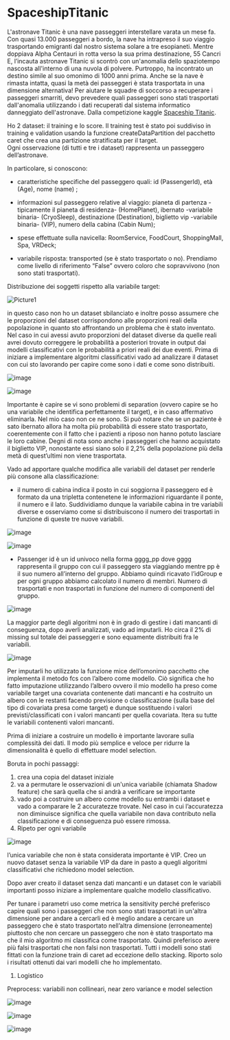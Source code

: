 # SpaceshipTitanic

L'astronave Titanic è una nave passeggeri interstellare varata un mese fa. Con quasi 13.000 passeggeri a bordo, la nave ha intrapreso il suo viaggio trasportando emigranti dal nostro sistema solare a tre esopianeti.
Mentre doppiava Alpha Centauri in rotta verso la sua prima destinazione, 55 Cancri E, l’incauta astronave Titanic si scontrò con un'anomalia dello spaziotempo nascosta all'interno di una nuvola di polvere. Purtroppo, ha incontrato un destino simile al suo omonimo di 1000 anni prima. Anche se la nave è rimasta intatta, quasi la metà dei passeggeri è stata trasportata in una dimensione alternativa!
Per aiutare le squadre di soccorso a recuperare i passeggeri smarriti, devo prevedere quali passeggeri sono stati trasportati dall'anomalia utilizzando i dati recuperati dal sistema informatico danneggiato dell'astronave.
Dalla competizione kaggle [Spaceship Titanic](https://www.kaggle.com/competitions/spaceship-titanic). 

Ho 2 dataset: il training e lo score. Il training test è stato poi suddiviso in training e validation usando la funzione createDataPartition del pacchetto caret che crea una partizione stratificata per il target.  
Ogni osservazione (di tutti e tre i dataset) rappresenta un passeggero dell’astronave. 

In particolare, si conoscono:

- caratteristiche specifiche del passeggero quali: id (PassengerId), età (Age), nome (name) ;

- informazioni sul passeggero relative al viaggio: pianeta di partenza -tipicamente il pianeta di residenza-  (HomePlanet), ibernato -variabile binaria- (CryoSleep), destinazione (Destination), biglietto vip -variabile binaria- (VIP), numero della cabina (Cabin Num);

- spese effettuate sulla navicella: RoomService, FoodCourt, ShoppingMall, Spa, VRDeck;

- variabile risposta: transported (se è stato trasportato o no). Prendiamo come livello di riferimento “False” ovvero coloro che sopravvivono (non sono stati trasportati).

Distribuzione dei soggetti rispetto alla variabile target: 

![Picture1](https://user-images.githubusercontent.com/85078090/221669399-4cefcf04-bf5a-4488-996a-59c8c5494efc.png)

in questo caso non ho un dataset sbilanciato e inoltre posso assumere che le proporzioni del dataset corrispondono alle proporzioni reali della popolazione in quanto sto affrontando un problema che è stato inventato. Nel caso in cui avessi avuto proporzioni del dataset diverse da quelle reali avrei dovuto correggere le probabilità a posteriori trovate in output dai modelli classificativi con le probabilità a priori reali dei due eventi.
Prima di iniziare a implementare algoritmi classificativi vado ad analizzare il dataset con cui sto lavorando per capire come sono i dati e come sono distribuiti. 

![image](https://user-images.githubusercontent.com/85078090/221669622-b8a22bda-83e8-45af-af4a-bc49a427f007.png)

![image](https://user-images.githubusercontent.com/85078090/221669643-53642e66-4d60-4701-bcf7-9df3e1193969.png)


Importante è capire se vi sono problemi di separation (ovvero capire se ho una variabile che identifica perfettamente il target), e in caso affermativo eliminarla. Nel mio caso non ce ne sono. Si può notare che se un paziente è sato ibernato allora ha molta più probabilità di essere stato trasportato, coerentemente con il fatto che i pazienti a riposo non hanno potuto lasciare le loro cabine.
Degni di nota sono anche i passeggeri che hanno acquistato il biglietto VIP, nonostante essi siano solo il 2,2% della popolazione più della metà di quest’ultimi non viene trasportata.

Vado ad apportare qualche modifica alle variabili del dataset per renderle più consone alla classificazione:
* il numero di cabina indica il posto in cui soggiorna il passeggero ed è formato da una tripletta contenetene le informazioni riguardante il ponte, il numero e il lato. Suddividiamo dunque la variabile cabina in tre variabili diverse e osserviamo come si distribuiscono il numero dei trasportati in funzione di queste tre nuove variabili.

![image](https://user-images.githubusercontent.com/85078090/221671687-c2ab46c3-7085-46a8-8e6c-9a4312b1b926.png)

![image](https://user-images.githubusercontent.com/85078090/221671715-569984f1-dfa0-44f4-8438-656be00bfe18.png)

* Passenger id è un id univoco nella forma gggg_pp dove gggg rappresenta il gruppo con cui il passeggero sta viaggiando mentre pp è il suo numero all’interno del gruppo. Abbiamo quindi ricavato l’idGroup 
e per ogni gruppo abbiamo calcolato il numero di membri.
Numero di trasportati e non trasportati in funzione del numero di componenti del gruppo. 

![image](https://user-images.githubusercontent.com/85078090/221671735-1e39ca41-292e-4526-9f3b-77f6f5b14457.png)

La maggior parte degli algoritmi non è in grado di gestire i dati mancanti di conseguenza, dopo averli analizzati, vado ad imputarli.
Ho circa il 2% di missing sul totale dei passeggeri e sono equamente distribuiti fra le variabili. 

![image](https://user-images.githubusercontent.com/85078090/221672009-b2621e40-71e6-4e50-a977-6e226b580245.png)

Per imputarli ho utilizzato la funzione mice dell’omonimo pacchetto che implementa il metodo fcs con l’albero come modello. 
Ciò significa che ho fatto imputazione utilizzando l’albero ovvero il mio modello ha preso come variabile target una covariata contenente dati mancanti e ha costruito un albero con le restanti facendo previsione o classificazione (sulla base del tipo di covariata presa come target) e dunque sostituendo i valori previsti/classificati con i valori mancanti per quella covariata. Itera su tutte le variabili contenenti valori mancanti.


Prima di iniziare a costruire un modello è importante lavorare sulla complessità dei dati. Il modo più semplice e veloce per ridurre la dimensionalità è quello di effettuare model selection.

Boruta in pochi passaggi:
1)	crea una copia del dataset iniziale
2)	va a permutare le osservazioni di un'unica variabile (chiamata Shadow feature) che sarà quella che si andrà a verificare se importante
3)	vado poi a costruire un albero come modello su entrambi i dataset e vado a comparare le 2 accuratezze trovate. Nel caso in cui l’accuratezza non diminuisce significa che quella variabile non dava contributo nella classificazione e di conseguenza può essere rimossa.
4)	Ripeto per ogni variabile 

![image](https://user-images.githubusercontent.com/85078090/221672157-1b9edc52-9100-45fb-ae72-9510ca853d20.png)

l’unica variabile che non è stata considerata importante è VIP.
Creo un nuovo dataset senza la variabile VIP da dare in pasto a quegli algoritmi classificativi che richiedono model selection.

Dopo aver creato il dataset senza dati mancanti e un dataset con le variabili importanti posso iniziare a implementare qualche modello classificativo.

Per tunare i parametri uso come metrica la sensitivity perché preferisco capire quali sono i passeggeri che non sono stati trasportati in un'altra dimensione per andare a cercarli ed è meglio andare a cercare un passeggero che è stato trasportato nell’altra dimensione (erroneamente) piuttosto che non cercare un passeggero che non è stato trasportato ma che il mio algoritmo mi classifica come trasportato. Quindi preferisco avere più falsi trasportati che non falsi non trasportati.
Tutti i modelli sono stati fittati con la funzione train di caret ad eccezione dello stacking.
Riporto solo i risultati ottenuti dai vari modelli che ho implementato.

1)	Logistico

Preprocess: variabili non collineari, near zero variance e model selection

![image](https://user-images.githubusercontent.com/85078090/221672265-bc16470f-705a-4b2d-9966-f83e27eb59e9.png)

![image](https://user-images.githubusercontent.com/85078090/221672283-4c254496-0fbe-42d6-accd-52b51671500d.png)


![image](https://user-images.githubusercontent.com/85078090/221672293-6ab98fc1-c290-49e0-920a-01a8263895a8.png)






